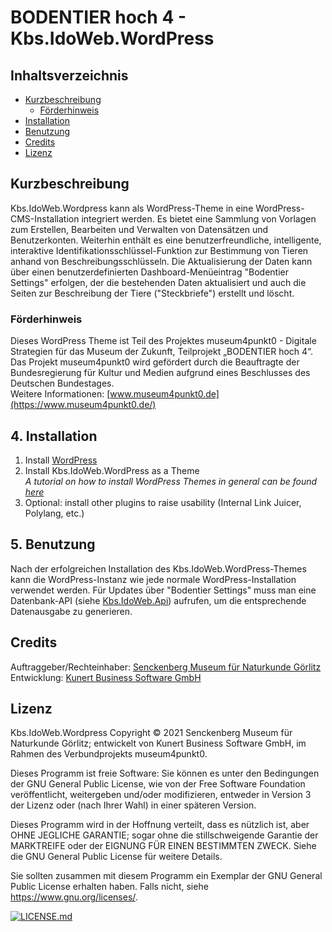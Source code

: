 # BODENTIER hoch 4 - Kbs.IdoWeb.WordPress

## Inhaltsverzeichnis  
- [Kurzbeschreibung](#Kurzbeschreibung)
  - [Förderhinweis](#Förderhinweis)
- [Installation](#Installation)
- [Benutzung](#Benutzung)
- [Credits](#Credits)
- [Lizenz](#Lizenz)

## Kurzbeschreibung
Kbs.IdoWeb.Wordpress kann als WordPress-Theme in eine WordPress-CMS-Installation integriert werden. Es bietet eine Sammlung von Vorlagen zum Erstellen, Bearbeiten und Verwalten von Datensätzen und Benutzerkonten. Weiterhin enthält es eine benutzerfreundliche, intelligente, interaktive Identifikationsschlüssel-Funktion zur Bestimmung von Tieren anhand von Beschreibungsschlüsseln.
Die Aktualisierung der Daten kann über einen benutzerdefinierten Dashboard-Menüeintrag "Bodentier Settings" erfolgen, der die bestehenden Daten aktualisiert und auch die Seiten zur Beschreibung der Tiere ("Steckbriefe") erstellt und löscht.

### Förderhinweis
Dieses WordPress Theme ist Teil des Projektes museum4punkt0 - Digitale Strategien für das Museum der Zukunft, Teilprojekt „BODENTIER hoch 4“. Das Projekt museum4punkt0 wird gefördert durch die  Beauftragte der Bundesregierung für Kultur und Medien aufgrund eines Beschlusses des Deutschen Bundestages.  
Weitere Informationen: [www.museum4punkt0.de](https://www.museum4punkt0.de/)

## 4. Installation
  1. Install [WordPress](https://wordpress.org/support/article/how-to-install-wordpress/)
  2. Install Kbs.IdoWeb.WordPress as a Theme  
    *A tutorial on how to install WordPress Themes in general can be found [here](https://www.wpbeginner.com/beginners-guide/how-to-install-a-wordpress-theme/)*
  3. Optional: install other plugins to raise usability (Internal Link Juicer, Polylang, etc.)    

## 5. Benutzung
Nach der erfolgreichen Installation des Kbs.IdoWeb.WordPress-Themes kann die WordPress-Instanz wie jede normale WordPress-Installation verwendet werden.
Für Updates über "Bodentier Settings" muss man eine Datenbank-API (siehe [Kbs.IdoWeb.Api](https://github.com/senckenberg/Kbs.IdoWeb.Api.git)) aufrufen, um die entsprechende Datenausgabe zu generieren.

## Credits  
Auftraggeber/Rechteinhaber: [Senckenberg Museum für Naturkunde Görlitz](https://museumgoerlitz.senckenberg.de/)  
Entwicklung: [Kunert Business Software GmbH](https://www.kbs-leipzig.de/kbsweb/)

## Lizenz  
Kbs.IdoWeb.Wordpress Copyright © 2021 Senckenberg Museum für Naturkunde Görlitz; entwickelt von Kunert Business Software GmbH, im Rahmen des Verbundprojekts museum4punkt0.

Dieses Programm ist freie Software: Sie können es unter den Bedingungen der GNU General Public License, wie von der Free Software Foundation veröffentlicht, weitergeben und/oder modifizieren, entweder in Version 3 der Lizenz oder (nach Ihrer Wahl) in einer späteren Version.

Dieses Programm wird in der Hoffnung verteilt, dass es nützlich ist, aber OHNE JEGLICHE GARANTIE; sogar ohne die stillschweigende Garantie der MARKTREIFE oder der EIGNUNG FÜR EINEN BESTIMMTEN ZWECK. Siehe die GNU General Public License für weitere Details.

Sie sollten zusammen mit diesem Programm ein Exemplar der GNU General Public License erhalten haben. Falls nicht, siehe https://www.gnu.org/licenses/.

[![LICENSE.md](https://img.shields.io/badge/License-GPLv3-blue.svg)](/LICENSE.md)
